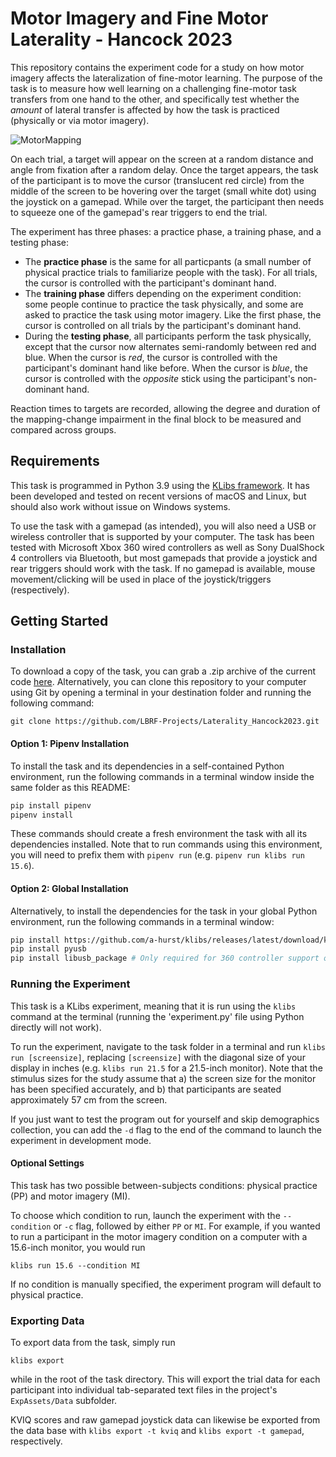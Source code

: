 # Motor Imagery and Fine Motor Laterality - Hancock 2023

This repository contains the experiment code for a study on how motor imagery affects the lateralization of fine-motor learning. The purpose of the task is to measure how well learning on a challenging fine-motor task transfers from one hand to the other, and specifically test whether the *amount* of lateral transfer is affected by how the task is practiced (physically or via motor imagery).

![MotorMapping](task.gif)

On each trial, a target will appear on the screen at a random distance and angle from fixation after a random delay. Once the target appears, the task of the participant is to move the cursor (translucent red circle) from the middle of the screen to be hovering over the target (small white dot) using the joystick on a gamepad. While over the target, the participant then needs to squeeze one of the gamepad's rear triggers to end the trial.

The experiment has three phases: a practice phase, a training phase, and a testing phase:

* The **practice phase** is the same for all particpants (a small number of physical practice trials to familiarize people with the task). For all trials, the cursor is controlled with the participant's dominant hand.
* The **training phase** differs depending on the experiment condition: some people continue to practice the task physically, and some are asked to practice the task using motor imagery. Like the first phase, the cursor is controlled on all trials by the participant's dominant hand.
* During the **testing phase**, all participants perform the task physically, except that the cursor now alternates semi-randomly between red and blue. When the cursor is *red*, the cursor is controlled with the participant's dominant hand like before. When the cursor is *blue*, the cursor is controlled with the *opposite* stick using the participant's non-dominant hand. 

Reaction times to targets are recorded, allowing the degree and duration of the mapping-change impairment in the final block to be measured and compared across groups.

## Requirements

This task is programmed in Python 3.9 using the [KLibs framework](https://github.com/a-hurst/klibs). It has been developed and tested on recent versions of macOS and Linux, but should also work without issue on Windows systems.

To use the task with a gamepad (as intended), you will also need a USB or wireless controller that is supported by your computer. The task has been tested with Microsoft Xbox 360 wired controllers as well as Sony DualShock 4 controllers via Bluetooth, but most gamepads that provide a joystick and rear triggers should work with the task. If no gamepad is available, mouse movement/clicking will be used in place of the joystick/triggers (respectively).


## Getting Started

### Installation

To download a copy of the task, you can grab a .zip archive of the current code [here](https://github.com/LBRF-Projects/Laterality_Hancock2023/archive/refs/heads/main.zip). Alternatively, you can clone this repository to your computer using Git by opening a terminal in your destination folder and running the following command:

```
git clone https://github.com/LBRF-Projects/Laterality_Hancock2023.git
```

#### Option 1: Pipenv Installation

To install the task and its dependencies in a self-contained Python environment, run the following commands in a terminal window inside the same folder as this README:

```bash
pip install pipenv
pipenv install
```
These commands should create a fresh environment the task with all its dependencies installed. Note that to run commands using this environment, you will need to prefix them with `pipenv run` (e.g. `pipenv run klibs run 15.6`).

#### Option 2: Global Installation

Alternatively, to install the dependencies for the task in your global Python environment, run the following commands in a terminal window:

```bash
pip install https://github.com/a-hurst/klibs/releases/latest/download/klibs.tar.gz
pip install pyusb
pip install libusb_package # Only required for 360 controller support on macOS
```

### Running the Experiment

This task is a KLibs experiment, meaning that it is run using the `klibs` command at the terminal (running the 'experiment.py' file using Python directly will not work).

To run the experiment, navigate to the task folder in a terminal and run `klibs run [screensize]`, replacing `[screensize]` with the diagonal size of your display in inches (e.g. `klibs run 21.5` for a 21.5-inch monitor). Note that the stimulus sizes for the study assume that a) the screen size for the monitor has been specified accurately, and b) that participants are seated approximately 57 cm from the screen.

If you just want to test the program out for yourself and skip demographics collection, you can add the `-d` flag to the end of the command to launch the experiment in development mode.

#### Optional Settings

This task has two possible between-subjects conditions: physical practice (PP) and motor imagery (MI).

To choose which condition to run, launch the experiment with the `--condition` or `-c` flag, followed by either `PP` or `MI`. For example, if you wanted to run a participant in the motor imagery condition on a computer with a 15.6-inch monitor, you would run 

```
klibs run 15.6 --condition MI
```

If no condition is manually specified, the experiment program will default to physical practice.
 

### Exporting Data

To export data from the task, simply run

```
klibs export
```

while in the root of the task directory. This will export the trial data for each participant into individual tab-separated text files in the project's `ExpAssets/Data` subfolder.

KVIQ scores and raw gamepad joystick data can likewise be exported from the data base with `klibs export -t kviq` and `klibs export -t gamepad`, respectively.
